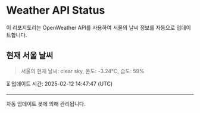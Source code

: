 
# Weather API Status

이 리포지토리는 OpenWeather API를 사용하여 서울의 날씨 정보를 자동으로 업데이트합니다.

## 현재 서울 날씨
> 서울의 현재 날씨: clear sky, 온도: -3.24°C, 습도: 59%

⏳ 업데이트 시간: 2025-02-12 14:47:47 (UTC)

---
자동 업데이트 봇에 의해 관리됩니다.
